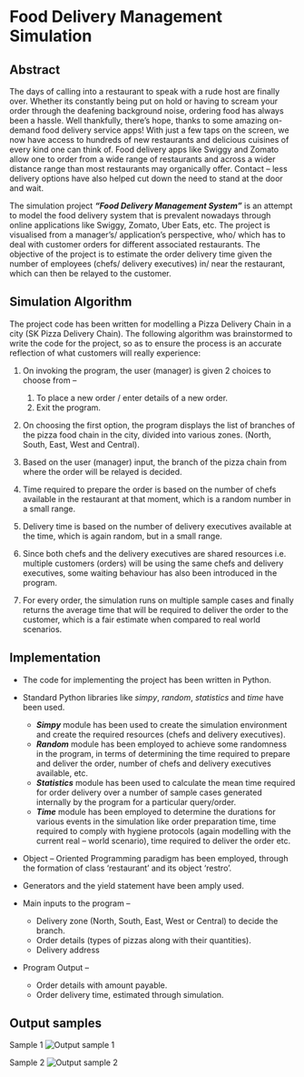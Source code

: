 # Food Delivery Management Simulation

## Abstract 

The days of calling into a restaurant to speak with a rude host are finally over. Whether its constantly being put on hold or having to scream your order through the deafening background noise, ordering food has always been a hassle.
Well thankfully, there’s hope, thanks to some amazing on-demand food delivery service apps! With just a few taps on the screen, we now have access to hundreds of new restaurants and delicious cuisines of every kind one can think of.
Food delivery apps like Swiggy and Zomato allow one to order from a wide range of restaurants and across a wider distance range than most restaurants may organically offer. Contact – less delivery options have also helped cut down the need to stand at the door and wait.

The simulation project _**“Food Delivery Management System”**_ is an attempt to model the food delivery system that is prevalent nowadays through online applications like Swiggy, Zomato, Uber Eats, etc.
The project is visualised from a manager’s/ application’s perspective, who/ which has to deal with customer orders for different associated restaurants.
The objective of the project is to estimate the order delivery time given the number of employees (chefs/ delivery executives) in/ near the restaurant, which can then be relayed to the customer.

## Simulation Algorithm

The project code has been written for modelling a Pizza Delivery Chain in a city (SK Pizza Delivery Chain).
The following algorithm was brainstormed to write the code for the project, so as to ensure the process is an accurate reflection of what customers will really experience:

1. On invoking the program, the user (manager) is given 2 choices to choose from –
    1. To place a new order / enter details of a new order.
    2. Exit the program.

2. On choosing the first option, the program displays the list of branches of the pizza food chain in the city, divided into various zones. (North, South, East, West and Central).

3. Based on the user (manager) input, the branch of the pizza chain from where the order will be relayed is decided.

4. Time required to prepare the order is based on the number of chefs available in the restaurant at that moment, which is a random number in a small range.

5. Delivery time is based on the number of delivery executives available at the time, which is again random, but in a small range.

6. Since both chefs and the delivery executives are shared resources i.e. multiple customers (orders) will be using the same chefs and delivery executives, some waiting behaviour has also been introduced in the program.

7. For every order, the simulation runs on multiple sample cases and finally returns the average time that will be required to deliver the order to the customer, which is a fair estimate when compared to real world scenarios.

## Implementation

* The code for implementing the project has been written in Python.
* Standard Python libraries like _simpy_, _random_, _statistics_ and _time_ have been used.
    * _**Simpy**_ module has been used to create the simulation environment and create the required resources (chefs and delivery executives).
    * _**Random**_ module has been employed to achieve some randomness in the program, in terms of determining the time required to prepare and deliver the order, number of chefs and delivery executives available, etc.
    * _**Statistics**_ module has been used to calculate the mean time required for order delivery over a number of sample cases generated internally by the program for a particular query/order.
    * _**Time**_ module has been employed to determine the durations for various events in the simulation like order preparation time, time required to comply with hygiene protocols (again modelling with the current real – world scenario), time required to deliver the order etc.

* Object – Oriented Programming paradigm has been employed, through the formation of class ‘restaurant’ and its object ‘restro’.
* Generators and the yield statement have been amply used.
* Main inputs to the program –
    * Delivery zone (North, South, East, West or Central) to decide the branch.
    * Order details (types of pizzas along with their quantities).
    * Delivery address
    
* Program Output –
    * Order details with amount payable.
    * Order delivery time, estimated through simulation.

## Output samples

Sample 1
![Output sample 1](https://user-images.githubusercontent.com/78582744/130320131-e1d035d6-b48c-49a1-b15b-06cbbc253b07.png)

Sample 2
![Output sample 2](https://user-images.githubusercontent.com/78582744/130320135-2c2ecdd8-0c9b-4ae1-9f4d-1c6725e0e380.png)

